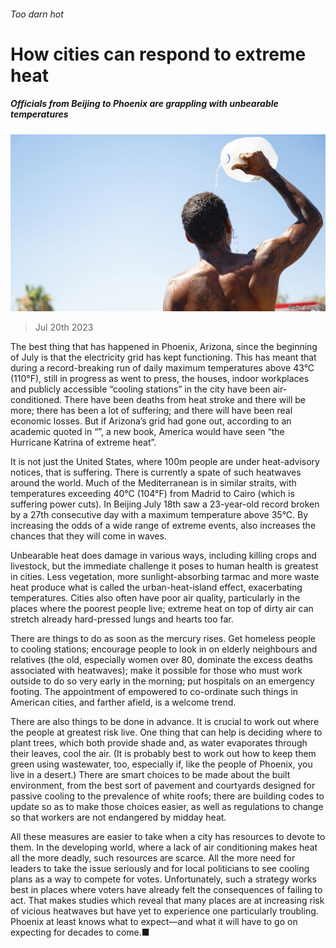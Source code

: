 ###### Too darn hot

# How cities can respond to extreme heat 

##### Officials from Beijing to Phoenix are grappling with unbearable temperatures 

![image](images/20230722_LDP002.jpg) 

> Jul 20th 2023 

The best thing that has happened in Phoenix, Arizona, since the beginning of July is that the electricity grid has kept functioning. This has meant that during a record-breaking run of daily maximum temperatures above 43°C (110°F), still in progress as went to press, the houses, indoor workplaces and publicly accessible “cooling stations” in the city have been air-conditioned. There have been deaths from heat stroke and there will be more; there has been a lot of suffering; and there will have been real economic losses. But if Arizona’s grid had gone out, according to an academic quoted in “”, a new book, America would have seen “the Hurricane Katrina of extreme heat”. 

It is not just the United States, where 100m people are under heat-advisory notices, that is suffering. There is currently a spate of such heatwaves around the world. Much of the Mediterranean is in similar straits, with temperatures exceeding 40°C (104°F) from Madrid to Cairo (which is suffering power cuts). In Beijing July 18th saw a 23-year-old record broken by a 27th consecutive day with a maximum temperature above 35°C. By increasing the odds of a wide range of extreme events,  also increases the chances that they will come in waves.

Unbearable heat does damage in various ways, including killing crops and livestock, but the immediate challenge it poses to human health is greatest in cities. Less vegetation, more sunlight-absorbing tarmac and more waste heat produce what is called the urban-heat-island effect, exacerbating temperatures. Cities also often have poor air quality, particularly in the places where the poorest people live; extreme heat on top of dirty air can stretch already hard-pressed lungs and hearts too far. 

There are things to do as soon as the mercury rises. Get homeless people to cooling stations; encourage people to look in on elderly neighbours and relatives (the old, especially women over 80, dominate the excess deaths associated with heatwaves); make it possible for those who must work outside to do so very early in the morning; put hospitals on an emergency footing. The appointment of  empowered to co-ordinate such things in American cities, and farther afield, is a welcome trend.

There are also things to be done in advance. It is crucial to work out where the people at greatest risk live. One thing that can help is deciding where to plant trees, which both provide shade and, as water evaporates through their leaves, cool the air. (It is probably best to work out how to keep them green using wastewater, too, especially if, like the people of Phoenix, you live in a desert.) There are smart choices to be made about the built environment, from the best sort of pavement and courtyards designed for passive cooling to the prevalence of white roofs; there are building codes to update so as to make those choices easier, as well as regulations to change so that workers are not endangered by midday heat.

All these measures are easier to take when a city has resources to devote to them. In the developing world, where a lack of air conditioning makes heat all the more deadly, such resources are scarce. All the more need for leaders to take the issue seriously and for local politicians to see cooling plans as a way to compete for votes. Unfortunately, such a strategy works best in places where voters have already felt the consequences of failing to act. That makes studies which reveal that many places are at increasing risk of vicious heatwaves but have yet to experience one particularly troubling. Phoenix at least knows what to expect—and what it will have to go on expecting for decades to come.■


